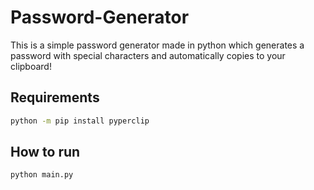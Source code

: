 Password-Generator
==================
This is a simple password generator made in python which generates a password with special characters and automatically copies to your clipboard!

## Requirements
```bash
python -m pip install pyperclip
```

## How to run
```bash
python main.py
```
